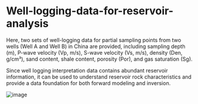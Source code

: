 # Well-logging-data-for-reservoir-analysis

Here, two sets of well-logging data for partial sampling points from two wells (Well A and Well B) in China are provided, including sampling depth (m), P-wave velocity (Vp, m/s), S-wave velocity (Vs, m/s), density (Den, g/cm³), sand content, shale content, porosity (Por), and gas saturation (Sg).

Since well logging interpretation data contains abundant reservoir information, it can be used to understand reservoir rock characteristics and provide a data foundation for both forward modeling and inversion.

![image](https://github.com/user-attachments/assets/301ccacc-a25f-46ee-844c-8a07af976545)


